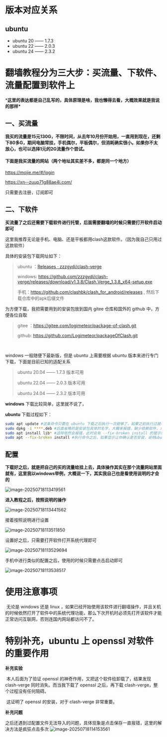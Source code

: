 # 版本对应关系

## ubuntu

- ubuntu 20 —— 1.7.3
- ubuntu 22 —— 2.0.3 
- ubuntu 24 —— 2.3.2

## 



# 翻墙教程分为三大步：买流量、下软件、流量配置到软件上

***这里的表达都是自己乱写的，具体原理是啥，我也懒得去看，大概效果就是我说的那样\***

## 一、买流量

**我买的流量是15元130G，不限时间，从去年10月份开始用，一直用到现在，还剩下80多G，期间电脑常挂，手机偶尔，平板偶尔，但消耗确实很小。如果你不太放心，也可以选择1元的2G流量作个尝试。**

#### 下面是我买流量的网站（两个地址其实差不多，都是同一个地方）

https://mojie.me/#/login

https://xn--zuup71g88ae4i.com/

只需要去注册，订阅即可



## 二、下软件

**买流量了之后还需要下载软件进行托管，后面需要翻墙的时候只需要打开软件启动即可**

这里我推荐无论是手机、电脑、还是平板都用clash这款软件。（因为我自己只用过这款软件）

具体的安装包下载网址如下：

> ubuntu ：[Releases · zzzgydi/clash-verge](https://github.com/zzzgydi/clash-verge/releases)
>
> windows: https://github.com/zzzgydi/clash-verge/releases/download/v1.3.8/Clash.Verge_1.3.8_x64-setup.exe
>
> 手机：https://github.com/clashbk/clash_for_android/releases , 然后下载仓库中的apk后缀文件

为方便下载，我把需要用到的安装包放到国内 gitee 仓库和国外的 github 中，方便各位自取

> gitee ：https://gitee.com/logimeteor/package-of-clash.git
>
> github: https://github.com/Logimeteor/packageOfClash.git

​	

windows 一般随便下最新版，但是 ubuntu 上需要根据 ubuntu 版本来进行专门下载，下面是目前已知的适配关系

> ubuntu 20.04 —— 1.7.3 版本可用
>
> ubuntu  22.04 —— 2.0.3 版本可用
>
> ubuntu 24.04 —— 2.3.2 版本可用





**windows** 下载比较简单，这里就不说了，

**ubuntu** 下载过程如下：

```sh
sudo apt update #这条命令只要在 ubuntu 下载之后执行一次就够了，如果之前执行过就不需要再执行了
sudo dpkg -i ****.deb #后面省略的是安装包具体的名字，大概率报错，缺少依赖软件，大概是 lib** 的一个软件，下面就下载这个软件即可
sudo apt install lib* #这样依然会报错，此时会有 --fix-broken install 的提示信息，下面执行这条命令即可
sudo apt --fix-broken install #执行命令之后，如果显示让你确认是否安装，说明ubuntu可以安装这个版本的 clash，此次安装成功，如果显示让你确认是否卸载，那么说明这个 clash 不适配该版本的 ubuntu，此次安装失败
```



>  



## 配置

**下载好之后，就是把自己的买的流量给挂上去，具体操作其实在那个流量网站里面就有，这里我以windows举例，大概说一下，其实我自己也是看使用说明的才会的**

![image-20250718113419561](C:\Users\华硕\AppData\Roaming\Typora\typora-user-images\image-20250718113419561.png)

**进入教程之后，按照说明的操作**

![image-20250718113441562](C:\Users\华硕\AppData\Roaming\Typora\typora-user-images\image-20250718113441562.png)

接着按照说明进行设置

![image-20250718113511850](C:\Users\华硕\AppData\Roaming\Typora\typora-user-images\image-20250718113511850.png)



设置好之后，只需要打开软件打开系统代理即可

![image-20250718113529694](C:\Users\华硕\AppData\Roaming\Typora\typora-user-images\image-20250718113529694.png)



手机中进行类似的配置之后，使用的时候只需要点击启动即可

 ![image-20250718113538517](C:\Users\华硕\AppData\Roaming\Typora\typora-user-images\image-20250718113538517.png)



 

 

# 使用注意事项

​	无论是 windows  还是 linux ，如果已经开始使用该软件进行翻墙操作，并且关机的时候依然打开了软件中的系统代理功能，那么下次开机时必须先打开该软件才能正常访问互联网，否则连国内网站都访问不了。

# 特别补充，ubuntu 上 openssl 对软件的重要作用

**补充实验**

​	本人后面为了验证 openssl 的神奇作用，又把这个软件给卸载了，结果发现 clash-verge 同时消失。而当我下载了 openssl 之后，再下载 clash-verge，整个过程没有任何阻碍。

​	这证明了 openssl 的安装，对于 clash-verge 非常重要。

**补充问题**

​	之后还遇到过配置文件无法导入的问题，具体现象是点击保存一直报错，这里的解决方法是疯狂点击多次
![image-20250718114153561](C:\Users\华硕\AppData\Roaming\Typora\typora-user-images\image-20250718114153561.png)

